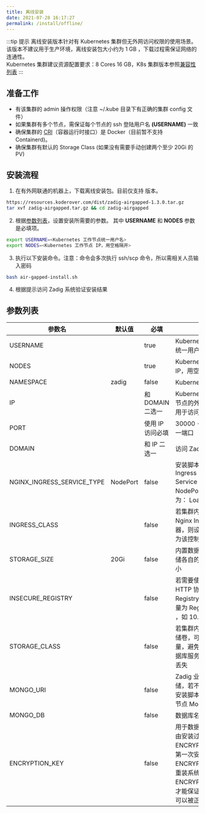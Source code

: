 ```yaml
---
title: 离线安装
date: 2021-07-28 16:17:27
permalink: /install/offline/
---
```


:::tip 提示
离线安装版本针对有 Kubernetes 集群但无外网访问权限的使用场景。<br>
该版本不建议用于生产环境，离线安装包大小约为 1 GB ，下载过程需保证网络的连通性。<br>
Kubernetes 集群建议资源配置要求：8 Cores 16 GB，K8s 集群版本参照[兼容性列表](/pages/compatibility/)
:::



## 准备工作
- 有该集群的 admin 操作权限（注意 ~/.kube 目录下有正确的集群 config 文件）
- 如果集群有多个节点，需保证每个节点的 ssh 登陆用户名 **(USERNAME)** 一致
- 确保集群的 [CRI]((https://kubernetes.io/zh/docs/setup/production-environment/container-runtimes/))（容器运行时接口）是 Docker（目前暂不支持 Containerd)。
- 确保集群有默认的 Storage Class (如果没有需要手动创建两个至少 20Gi 的 PV)

## 安装流程
1. 在有外网联通的机器上，下载离线安装包。目前仅支持<Badge text="v1.3.0" /> 版本。
```bash
https://resources.koderover.com/dist/zadig-airgapped-1.3.0.tar.gz
tar xvf zadig-airgapped.tar.gz && cd zadig-airgapped
```
2. 根据[参数列表](#参数列表)，设置安装所需要的参数。 其中 **USERNAME** 和 **NODES** 参数是必填项。
```bash
export USERNAME=<Kubernetes 工作节点统一用户名>
export NODES=<Kubernetes 工作节点 IP，用空格隔开>
```
3. 执行以下安装命令。注意：命令会多次执行 ssh/scp 命令，所以需相关人员输入密码
```bash
bash air-gapped-install.sh
```
4. 根据提示访问 Zadig 系统验证安装结果

## 参数列表

| 参数名                     | 默认值   | 必填             | 说明                                                                                                                                                  |
|----------------------------|----------|------------------|-------------------------------------------------------------------------------------------------------------------------------------------------------|
| USERNAME                   |          | true             | Kubernetes 工作节点统一用户名                                                                                                                         |
| NODES                      |          | true             | Kubernetes 工作节点 IP，用空格隔开                                                                                                                     |
| NAMESPACE                  | zadig    | false            | Kubernetes 命名空间                                                                                                                                   |
| IP                         |          | 和 DOMAIN 二选一 | Kubernetes 集群任一节点的外网 IP 地址，用于访问 Zadig 系统                                                                                            |
| PORT                       |          | 使用 IP 访问必填 | 30000 - 32767 任一端口                                                                                                                                |
| DOMAIN                     |          | 和 IP 二选一     | 访问 Zadig 系统域名                                                                                                                                   |
| NGINX_INGRESS_SERVICE_TYPE | NodePort | false            | 安装脚本自动安装的 Ingress Controller Service 类型为 NodePort， 可配置为： LoadBalancer                                                               |
| INGRESS_CLASS              |          | false            | 若集群内已经配置了 Nginx Ingress 控制器，则设置这个变量为该控制器的名称                                                                               |
| STORAGE_SIZE               | 20Gi     | false            | 内置数据库和对象存储各自的数据存储大小                                                                                                                |
| INSECURE_REGISTRY          |          | false            | 若需要使用一个 HTTP 协议的 Registry，则设置该变量为 Registry 的地址 ，如 10.0.0.1:5000                                                                |
| STORAGE_CLASS              |          | false            | 若集群内支持持久存储卷，可以设置该变量，避免 Zadig 的数据库服务重启后数据丢失                                                                         |
| MONGO_URI                  |          | false            | Zadig 业务数据存储，若不配置，使用安装脚本中内置的单节点 MongoDB                                                                                      |
| MONGO_DB                   |          | false            | 数据库名称                                                                                                                                            |
| ENCRYPTION_KEY             |          | false            | 用于数据加密解密，由安装过程生成 ENCRYPTION_KEY，第一次安装后请保存 ENCRYPTION_KEY，重装系统时需设置 ENCRYPTION_KEY，才能保证之前的数据可以被正确解密 |